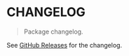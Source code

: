 # CHANGELOG

> Package changelog.

See [GitHub Releases](https://github.com/stdlib-js/ndarray-casting-modes/releases) for the changelog.
